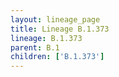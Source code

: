 ```yaml
---
layout: lineage_page
title: Lineage B.1.373
lineage: B.1.373
parent: B.1
children: ['B.1.373']
---
```

